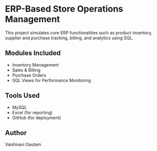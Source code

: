 # ERP-Based Store Operations Management

This project simulates core ERP functionalities such as product inventory, supplier and purchase tracking, billing, and analytics using SQL.

## Modules Included
- Inventory Management
- Sales & Billing
- Purchase Orders
- SQL Views for Performance Monitoring

## Tools Used
- MySQL
- Excel (for reporting)
- GitHub (for deployment)

## Author
Vaishnavi Gautam
